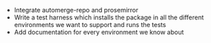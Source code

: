 - Integrate automerge-repo and prosemirror
- Write a test harness which installs the package in all the different
  environments we want to support and runs the tests
- Add documentation for every environment we know about
